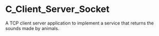 # C_Client_Server_Socket
A TCP client server application to implement a service that returns the sounds made by animals.
